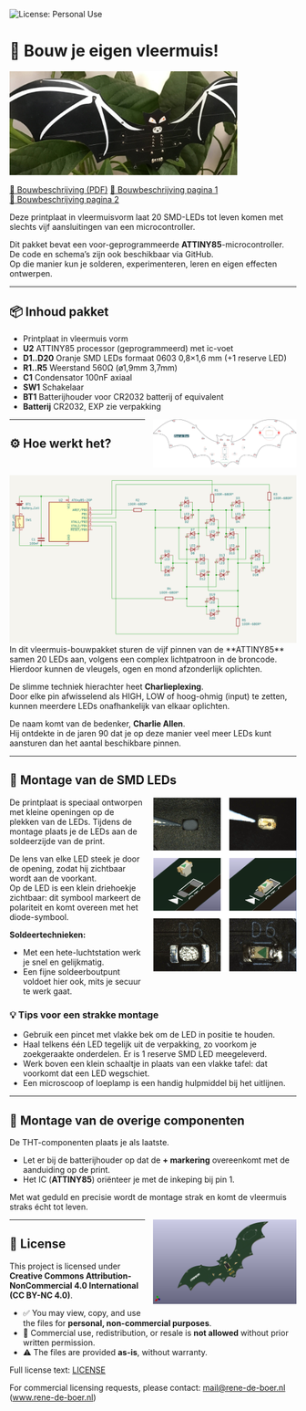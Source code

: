 ![License: Personal Use](https://img.shields.io/badge/license-Personal--Use-orange.svg)

# 🦇 Bouw je eigen vleermuis!

<img src="media/vleermuis1.jpg" alt="Vleermuis" width="400">

[📘 Bouwbeschrijving (PDF)](https://github.com/renedeboer/ReneDeBoer_Vleermuis/raw/main/media/vleermuispakket.pdf)
[📄 Bouwbeschrijving pagina 1](media/vleermuispakket.jpg)  
[📄 Bouwbeschrijving pagina 2](media/vleermuispakket2.jpg)


Deze printplaat in vleermuisvorm laat 20 SMD-LEDs tot leven komen met slechts vijf aansluitingen van een microcontroller.

Dit pakket bevat een voor-geprogrammeerde **ATTINY85**-microcontroller.  
De code en schema’s zijn ook beschikbaar via GitHub.  
Op die manier kun je solderen, experimenteren, leren en eigen effecten ontwerpen.


---

## 📦 Inhoud pakket

- Printplaat in vleermuis vorm  
- **U2** ATTINY85 processor (geprogrammeerd) met ic-voet  
- **D1..D20** Oranje SMD LEDs formaat 0603 0,8×1,6 mm (+1 reserve LED)  
- **R1..R5** Weerstand 560Ω (ø1,9mm 3,7mm)  
- **C1** Condensator 100nF axiaal  
- **SW1** Schakelaar  
- **BT1** Batterijhouder voor CR2032 batterij of equivalent  
- **Batterij** CR2032, EXP zie verpakking  

<img src="media/vleermuisV1-brd.jpg" alt="vleermuisV1-brd.jpg" style="max-width:50%; float:right; margin:0 0 1em 1em;">

---

## ⚙️ Hoe werkt het?

<img src="media/schema.png" alt="Schema">
In dit vleermuis-bouwpakket sturen de vijf pinnen van de **ATTINY85** samen 20 LEDs aan, volgens een complex lichtpatroon in de broncode.  
Hierdoor kunnen de vleugels, ogen en mond afzonderlijk oplichten. 

De slimme techniek hierachter heet **Charlieplexing**.  
Door elke pin afwisselend als HIGH, LOW of hoog-ohmig (input) te zetten, kunnen meerdere LEDs onafhankelijk van elkaar oplichten. 

De naam komt van de bedenker, **Charlie Allen**.  
Hij ontdekte in de jaren 90 dat je op deze manier veel meer LEDs kunt aansturen dan het aantal beschikbare pinnen.

---

## 🔧 Montage van de SMD LEDs

<img src="media/ledmontage.png" alt="LED Montage" style="max-width:50%; float:right; margin:0 0 1em 1em;">
De printplaat is speciaal ontworpen met kleine openingen op de plekken van de LEDs.  
Tijdens de montage plaats je de LEDs aan de soldeerzijde van de print.  

De lens van elke LED steek je door de opening, zodat hij zichtbaar wordt aan de voorkant.  
Op de LED is een klein driehoekje zichtbaar: dit symbool markeert de polariteit en komt overeen met het diode-symbool.

**Soldeertechnieken:**
- Met een hete-luchtstation werk je snel en gelijkmatig.  
- Een fijne soldeerboutpunt voldoet hier ook, mits je secuur te werk gaat.  

### 💡 Tips voor een strakke montage
- Gebruik een pincet met vlakke bek om de LED in positie te houden.  
- Haal telkens één LED tegelijk uit de verpakking, zo voorkom je zoekgeraakte onderdelen. Er is 1 reserve SMD LED meegeleverd.  
- Werk boven een klein schaaltje in plaats van een vlakke tafel: dat voorkomt dat een LED wegschiet.  
- Een microscoop of loeplamp is een handig hulpmiddel bij het uitlijnen.  

---

## 🔩 Montage van de overige componenten

De THT-componenten plaats je als laatste.  

- Let er bij de batterijhouder op dat de **+ markering** overeenkomt met de aanduiding op de print.  
- Het IC (**ATTINY85**) oriënteer je met de inkeping bij pin 1.  

Met wat geduld en precisie wordt de montage strak en komt de vleermuis straks écht tot leven.  

<img src="media/vleermuisV1.png" alt="vleermuisV1.png" style="max-width:50%; float:right; margin:0 0 1em 1em;">




---

## 📜 License

This project is licensed under **Creative Commons Attribution-NonCommercial 4.0 International (CC BY-NC 4.0)**.

- ✅ You may view, copy, and use the files for **personal, non-commercial purposes**.  
- 🚫 Commercial use, redistribution, or resale is **not allowed** without prior written permission.  
- ⚠️ The files are provided **as-is**, without warranty.  

Full license text: [LICENSE](LICENSE)

For commercial licensing requests, please contact: mail@rene-de-boer.nl (www.rene-de-boer.nl)
